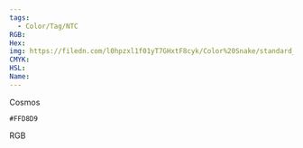 ```yaml
---
tags:
  - Color/Tag/NTC
RGB:
Hex:
img: https://filedn.com/l0hpzxl1f01yT7GHxtF8cyk/Color%20Snake/standard_csv_to_svg/%23/FFD8D9.svg
CMYK:
HSL:
Name:
---
```

Cosmos
```palette
#FFD8D9
```
RGB
